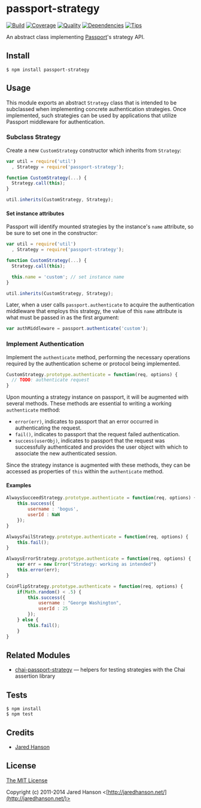 # passport-strategy

[![Build](https://travis-ci.org/jaredhanson/passport-strategy.png)](https://travis-ci.org/jaredhanson/passport-strategy)
[![Coverage](https://coveralls.io/repos/jaredhanson/passport-strategy/badge.png)](https://coveralls.io/r/jaredhanson/passport-strategy)
[![Quality](https://codeclimate.com/github/jaredhanson/passport-strategy.png)](https://codeclimate.com/github/jaredhanson/passport-strategy)
[![Dependencies](https://david-dm.org/jaredhanson/passport-strategy.png)](https://david-dm.org/jaredhanson/passport-strategy)
[![Tips](http://img.shields.io/gittip/jaredhanson.png)](https://www.gittip.com/jaredhanson/)


An abstract class implementing [Passport](http://passportjs.org/)'s strategy
API.

## Install

    $ npm install passport-strategy

## Usage

This module exports an abstract `Strategy` class that is intended to be
subclassed when implementing concrete authentication strategies.  Once
implemented, such strategies can be used by applications that utilize Passport
middleware for authentication.

### Subclass Strategy

Create a new `CustomStrategy` constructor which inherits from `Strategy`:

```javascript
var util = require('util')
  , Strategy = require('passport-strategy');

function CustomStrategy(...) {
  Strategy.call(this);
}

util.inherits(CustomStrategy, Strategy);
```

#### Set instance attributes

Passport will identify mounted strategies by the instance's `name` attribute,
so be sure to set one in the constructor:

```javascript
var util = require('util')
  , Strategy = require('passport-strategy');

function CustomStrategy(...) {
  Strategy.call(this);

  this.name = 'custom'; // set instance name
}

util.inherits(CustomStrategy, Strategy);
```

Later, when a user calls `passport.authenticate` to acquire
the authentication middleware that employs this strategy, the value
of this `name` attribute is what must be passed in as the first argument:

```javascript
var authMiddleware = passport.authenticate('custom');
```

### Implement Authentication

Implement the `authenticate` method, performing the necessary operations required by the
authentication scheme or protocol being implemented.

```javascript
CustomStrategy.prototype.authenticate = function(req, options) {
  // TODO: authenticate request
}
```

Upon mounting a strategy instance on passport, it will be augmented with several methods.
These methods are essential to writing a working `authenticate` method:

* `error(err)`, indicates to passport that an error occurred in authenticating the request.
* `fail()`, indicates to passport that the request failed authentication.
* `success(userObj)`, indicates to passport that the request was successfully authenticated and provides the user object with which to associate the new authenticated session.

Since the strategy instance is augmented with these methods, they can be accessed as
properties of `this` within the `authenticate` method.

#### Examples

```javascript
AlwaysSucceedStrategy.prototype.authenticate = function(req, options) {
    this.success({
        username : 'bogus',
        userId : NaN
    });
}
```

```javascript
AlwaysFailStrategy.prototype.authenticate = function(req, options) {
    this.fail();
}
```

```javascript
AlwaysErrorStrategy.prototype.authenticate = function(req, options) {
    var err = new Error("Strategy: working as intended")
    this.error(err);
}
```

```javascript
CoinFlipStrategy.prototype.authenticate = function(req, options) {
    if(Math.random() < .5) {
        this.success({
            username : "George Washington",
            userId : 25
        });
    } else {
        this.fail();
    }
}
```

## Related Modules

- [chai-passport-strategy](https://github.com/jaredhanson/chai-passport-strategy) — helpers for testing strategies with the Chai assertion library

## Tests

    $ npm install
    $ npm test

## Credits

  - [Jared Hanson](http://github.com/jaredhanson)

## License

[The MIT License](http://opensource.org/licenses/MIT)

Copyright (c) 2011-2014 Jared Hanson <[http://jaredhanson.net/](http://jaredhanson.net/)>
